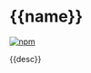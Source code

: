 # {{name}}

[![npm](https://img.shields.io/npm/v/{{name}}?style=flat-square)](https://www.npmjs.com/package/{{name}})

{{desc}}

